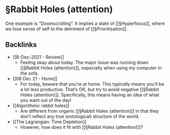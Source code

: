 # §Rabbit Holes (attention)
One example is “Doomscrolling”. It implies a state of [[§Hyperfocus]], where we lose sense of self to the detriment of [[§Prioritisation]].

## Backlinks
* [[8-Dec-2021 - Review]]
	* Feeling okay about today. The major issue was running down [[§Rabbit Holes (attention)]], especially when using my computer in the sofa.
* [[08 Dec 21 - Home]]
	* For today, beware that you’re at home. This typically means you’ll be a lot less productive. That’s OK, but try to avoid negative [[§Rabbit Holes (attention)]]. Specifically, this means having an idea of what you want out of the day!
* [[Algorithmic rabbit holes]]
	* Are different from organic [[§Rabbit Holes (attention)]] in that they don’t reflect any true (ontological) structure of the world. 
* [[The Lagrangian: Time Depletion]]
	* However, how does it fit with [[§Rabbit Holes (attention)]]?

<!-- {BearID:13853DA3-258F-4ED4-9560-B31113A92318-98018-000001763769893D} -->
